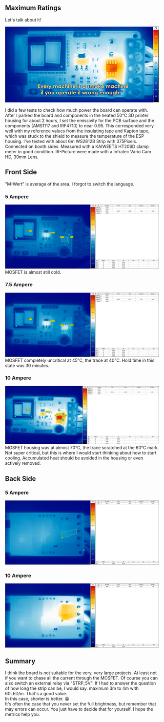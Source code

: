 ## Maximum Ratings
Let's talk about it!

![IR-Capture](/images/title_maximum_ratings.jpg)  

I did a few tests to check how much power the board can operate with.  
After I parked the board and components in the heated 50°C 3D printer housing for about 2 hours, I set the emissivity for the PCB surface and the components (AMS1117 and IRF4710) to near 0.95. This corresponded very well with my reference values ​​from the insulating tape and Kapton tape, which was stuck to the shield to measure the temperature of the ESP housing.
I've tested with about 6m WS2812B Strip with 375Pixels. Connected on booth sides.
Measured with a KAIWEETS HT206D clamp meter in good condition.
IR-Picture were made with a Infratec Vario Cam HD, 30mm Lens.

## Front Side
"M-Wert" is average of the area. I forgot to switch the language. 
### 5 Ampere
![Front 5A](/images/mr_frontside_5A.jpg)  
MOSFET is almost still cold.
### 7.5 Ampere
![Front 7.5A](/images/mr_frontside_7-5A.jpg)  
MOSFET completely uncritical at 45°C, the trace at 40°C. Hold time in this state was 30 minutes.
### 10 Ampere
![Front 10A](/images/mr_frontside_10A.jpg)  
MOSFET housing was at almost 70°C, the trace scratched at the 60°C mark.
Not super critical, but this is where I would start thinking about how to start cooling.
Accumulated heat should be avoided in the housing or even actively removed.

## Back Side
### 5 Ampere
![Back 5A](/images/mr_backside_5A.jpg) 

### 10 Ampere
![Back 10A](/images/mr_backside_10A.jpg) 

## Summary

I think the board is not suitable for the very, very large projects. At least not if you want to chase all the current through the MOSFET. Of course you can also switch an external relay via "STRP_5V". If I had to answer the question of how long the strip can be, I would say. maximum 3m to 4m with 60LED/m. That's a good value.  
In this case, shorter is better. 😁  
It's often the case that you never set the full brightness, but remember that may errors can occur. You just have to decide that for yourself. I hope the metrics help you.